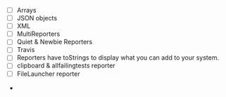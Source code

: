 - [ ] Arrays
- [ ] JSON objects
- [ ] XML
- [ ] MultiReporters
- [ ] Quiet & Newbie Reporters
- [ ] Travis
- [ ] Reporters have toStrings to display what you can add to your system.
- [ ] clipboard & allfailingtests reporter
- [ ] FileLauncher reporter
- 
